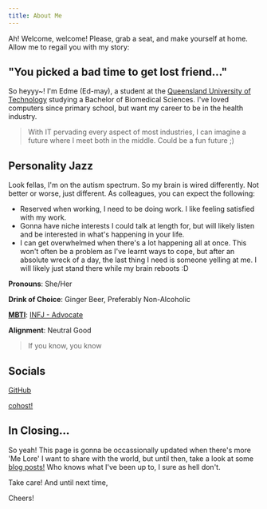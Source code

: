 ```yaml
---
title: About Me
---
```


Ah! Welcome, welcome! Please, grab a seat, and make yourself at home. Allow me to regail you with my story:

## "You picked a bad time to get lost friend..."
So heyyy~! I'm Edme (Ed-may), a student at the [Queensland University of Technology](https://qut.edu.au) studying a Bachelor of Biomedical Sciences. I've loved computers since primary school, but want my career to be in the health industry.
> With IT pervading every aspect of most industries, I can imagine a future where I meet both in the middle. Could be a fun future ;)

## Personality Jazz
Look fellas, I'm on the autism spectrum. So my brain is wired differently. Not better or worse, just different. As colleagues, you can expect the following:
- Reserved when working, I need to be doing work. I like feeling satisfied with my work.
- Gonna have niche interests I could talk at length for, but will likely listen and be interested in what's happening in your life.
- I can get overwhelmed when there's a lot happening all at once. This won't often be a problem as I've learnt ways to cope, but after an absolute wreck of a day, the last thing I need is someone yelling at me. I will likely just stand there while my brain reboots :D

**Pronouns**: She/Her

**Drink of Choice**: Ginger Beer, Preferably Non-Alcoholic


**[MBTI](https://www.16personalities.com)**: [INFJ - Advocate](https://www.16personalities.com/infj-personality)

**Alignment**: Neutral Good
> If you know, you know

## Socials
[GitHub](https://github.com/edamame-v)

[cohost!](https://cohost.org/edamamev)

## In Closing...
So yeah! This page is gonna be occassionally updated when there's more 'Me Lore' I want to share with the world, but until then, take a look at some [blog posts!](https://edamame-v.github.io) Who knows what I've been up to, I sure as hell don't.

Take care! And until next time,

Cheers!
